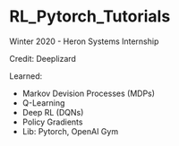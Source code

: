 # RL_Pytorch_Tutorials
Winter 2020 - Heron Systems Internship

Credit: Deeplizard

Learned:
- Markov Devision Processes (MDPs)
- Q-Learning
- Deep RL (DQNs)
- Policy Gradients
- Lib: Pytorch, OpenAI Gym